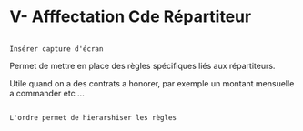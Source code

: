 # V- Afffectation Cde Répartiteur

```{note}

Insérer capture d'écran

```

Permet de mettre en place des règles spécifiques liés aux répartiteurs.

Utile quand on a des contrats a honorer, par exemple un montant mensuelle a commander etc ...

```{note}

L'ordre permet de hierarshiser les règles


```
